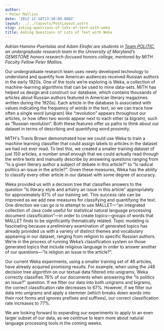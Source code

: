 ```yaml
---
author:
- Peter Mallios
date: '2012-12-18T13:30:00.000Z'
layout: ../../layouts/PostLayout.astro
slug: asking-questions-of-lots-of-text-with-weka
title: Asking Questions of Lots of Text with Weka
---
```


_Adrian Hamins-Puertolas and Adam Elrafei are students in [Team POLITIC](http://web.archive.org/web/20131220230110/http://teams.gemstone.umd.edu/classof2014/politic/), an undergraduate research team in the University of Maryland’s GEMSTONE honors research-focused honors college, mentored by MITH Faculty Fellow Peter Mallios._

Our undergraduate research team uses newly developed technology to understand and quantify how American audiences received Russian authors in the early 1920s. One of the tools we’re exploring is Weka, a collection of machine-learning algorithms that can be used to mine data-sets. MITH has helped us design and construct our database, which contains thousands of articles about Russian authors featured in American literary magazines written during the 1920s). Each article in the database is associated with values indicating the frequency of words in the text, so we can trace how often a single word (unigram) like “revolution” appears throughout our articles, or how often two words appear next to each other (a bigram), such as “Russian revolution”. Both these features offer us paths to think about our dataset in terms of describing and quantifying word proximity.

MITH's Travis Brown demonstrated how we could use Weka to train a machine learning classifier that could assign labels to articles in the dataset we had not ever read. To test this, we created a smaller training dataset of just 150 articles, a number small enough that we could actually read through the entire texts and manually describe by answering questions ranging from “Is a given literary author a subject of debate in this article?” to “Is radical politics an issue in the article?”. Given these measures, Weka has the ability to classify every other article in our dataset with some degree of accuracy.

Weka provided us with a decision tree that classifies answers to the question “Is literary style and artistry an issue in this article” appropriately for approximately 67% of our training set. This success rate can be improved as we add new measures for classifying and quantifying the text. One direction we can go is to attempt to use MALLET—“an integrated collection of Java code useful for statistical natural language processing document classification”—in order to create topics—groups of words that MALLET finds to be significantly thematically related. Topic modeling is fascinating because a preliminary examination of generated topics has already provided us with a variety of distinct themes and vocabulary appearing in our dataset, ranging from religion to specific Russian authors. We’re in the process of running Weka’s classification system on those generated topics that include religious language in order to answer another of our questions—”Is religion an issue in the article?”.

Our current Weka experiments, using a smaller training set of 46 articles, have already acquired promising results. For example, when using the J48 decision tree algorithm on our textual data filtered into unigrams, Weka correctly classifies 76% of our documents when answering the “Is politics an issue?” question. If we filter our data into both unigrams and bigrams, the correct classification rate decreases to 67%. However, if we filter our data into unigrams and apply a stemmer (which breaks down words into their root forms and ignores prefixes and suffixes), our correct classification rate increases to 77%.

We are looking forward to expanding our experiments to apply to an even larger subset of our data, as we continue to learn more about natural language processing tools in the coming weeks.